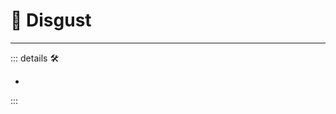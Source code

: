 
# 💜 <anima>Disgust </anima>

---

<!-- =================================================== -->
<!-- =================================================== -->
<!-- =================================================== -->
<!-- =================================================== -->
<!-- =================================================== -->
::: details 🛠

-

:::
